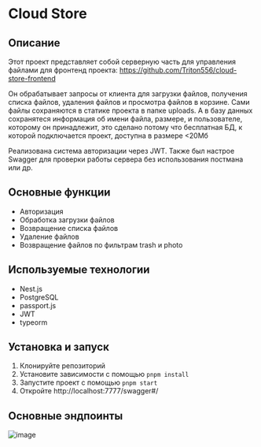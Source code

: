 # Cloud Store

## Описание
Этот проект представляет собой серверную часть для управления файлами
для фронтенд проекта: https://github.com/Triton556/cloud-store-frontend

Он обрабатывает запросы от клиента для загрузки файлов, получения списка файлов, удаления файлов и просмотра файлов в корзине.
Сами файлы сохраняются в статике проекта в папке uploads.
А в базу данных сохранятеся информация об имени файла, размере, и пользователе, которому он принадлежит,
это сделано потому что бесплатная БД, к которой подключается проект, доступна в размере <20Мб

Реализована система авторизации через JWT.
Также был настрое Swagger для проверки работы сервера без использования постмана или др.

## Основные функции
- Авторизация
- Обработка загрузки файлов
- Возвращение списка файлов
- Удаление файлов
- Возвращение файлов по фильтрам trash и photo

## Используемые технологии
- Nest.js
- PostgreSQL
- passport.js
- JWT
- typeorm

## Установка и запуск
1. Клонируйте репозиторий
2. Установите зависимости с помощью `pnpm install`
3. Запустите проект с помощью `pnpm start`
4. Откройте http://localhost:7777/swagger#/

## Основные эндпоинты
![image](https://github.com/Triton556/cloud-store-backend/assets/43929177/b57b4d99-b282-4f1f-a252-00ec28faa757)

